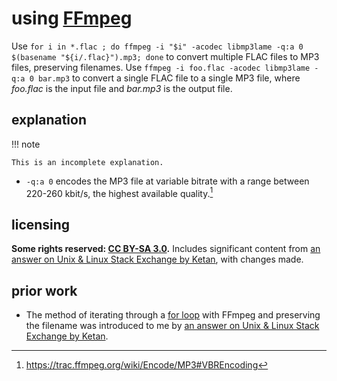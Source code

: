 # using [FFmpeg]
Use `for i in *.flac ; do ffmpeg -i "$i" -acodec libmp3lame -q:a 0 $(basename "${i/.flac}").mp3; done` to convert multiple FLAC files to MP3 files, preserving filenames. Use `ffmpeg -i foo.flac -acodec libmp3lame -q:a 0 bar.mp3` to convert a single FLAC file to a single MP3 file, where *foo.flac* is the input file and *bar.mp3* is the output file.

## explanation

!!! note
    
    This is an incomplete explanation.

- `-q:a 0` encodes the MP3 file at variable bitrate with a range between 220-260 kbit/s, the highest available quality.[^usFFmpg1]

## licensing
**Some rights reserved: [CC BY-SA 3.0](https://creativecommons.org/licenses/by-sa/3.0/).** Includes significant content from [an answer on Unix & Linux Stack Exchange by Ketan](https://unix.stackexchange.com/questions/114908/bash-script-to-convert-all-flac-to-mp3-with-ffmpeg/114917#114917), with changes made.

## prior work
- The method of iterating through a [for loop](https://en.wikipedia.org/wiki/For_loop) with FFmpeg and preserving the filename was introduced to me by [an answer on Unix & Linux Stack Exchange by Ketan](https://unix.stackexchange.com/questions/114908/bash-script-to-convert-all-flac-to-mp3-with-ffmpeg/114917#114917).

[FFmpeg]: https://ffmpeg.org/
[^usFFmpg1]: https://trac.ffmpeg.org/wiki/Encode/MP3#VBREncoding

